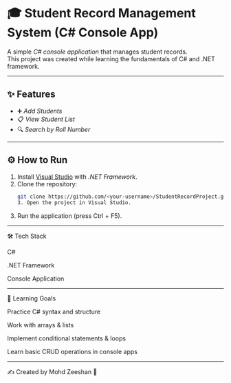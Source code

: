 # 🎓 Student Record Management System (C# Console App)

A simple *C# console application* that manages student records.  
This project was created while learning the fundamentals of C# and .NET framework.

---

## ✨ Features
- ➕ *Add Students*
- 📋 *View Student List*
- 🔍 *Search by Roll Number*

---

## ⚙ How to Run
1. Install [Visual Studio](https://visualstudio.microsoft.com/) with *.NET Framework*.  
2. Clone the repository:
   ```bash
   git clone https://github.com/<your-username>/StudentRecordProject.git
   3. Open the project in Visual Studio.


4. Run the application (press Ctrl + F5).




---

🛠 Tech Stack

C#

.NET Framework

Console Application



---

🎯 Learning Goals

Practice C# syntax and structure

Work with arrays & lists

Implement conditional statements & loops

Learn basic CRUD operations in console apps



---

✍ Created by Mohd Zeeshan 🚀
